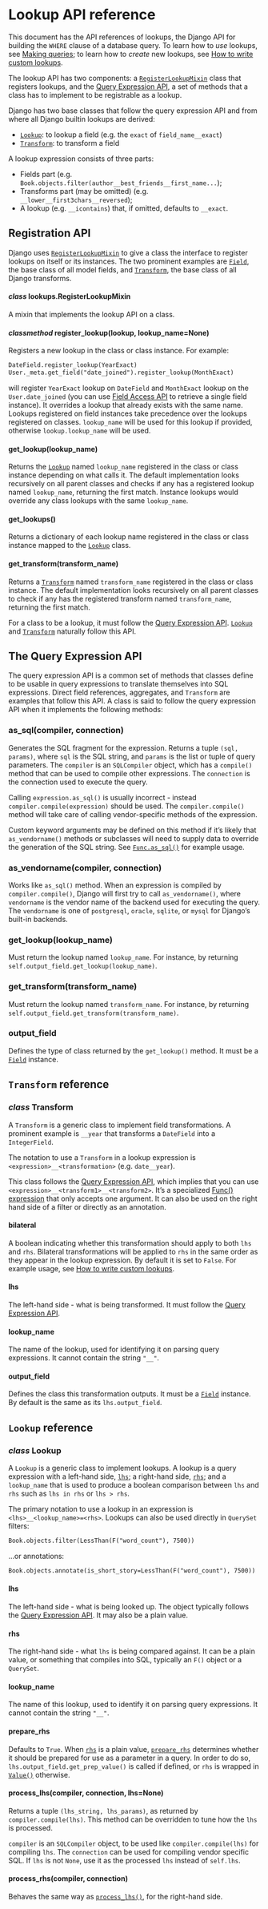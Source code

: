 # Lookup API reference

This document has the API references of lookups, the Django API for building
the `WHERE` clause of a database query. To learn how to *use* lookups, see
[Making queries](../../topics/db/queries.md); to learn how to *create* new lookups, see
[How to write custom lookups](../../howto/custom-lookups.md).

The lookup API has two components: a [`RegisterLookupMixin`](#django.db.models.lookups.RegisterLookupMixin) class
that registers lookups, and the [Query Expression API](#query-expression), a
set of methods that a class has to implement to be registrable as a lookup.

Django has two base classes that follow the query expression API and from where
all Django builtin lookups are derived:

* [`Lookup`](#django.db.models.Lookup): to lookup a field (e.g. the `exact` of `field_name__exact`)
* [`Transform`](#django.db.models.Transform): to transform a field

A lookup expression consists of three parts:

* Fields part (e.g. `Book.objects.filter(author__best_friends__first_name...`);
* Transforms part (may be omitted) (e.g. `__lower__first3chars__reversed`);
* A lookup (e.g. `__icontains`) that, if omitted, defaults to `__exact`.

<a id="lookup-registration-api"></a>

## Registration API

Django uses [`RegisterLookupMixin`](#django.db.models.lookups.RegisterLookupMixin) to give a class the interface to
register lookups on itself or its instances. The two prominent examples are
[`Field`](fields.md#django.db.models.Field), the base class of all model fields, and
[`Transform`](#django.db.models.Transform), the base class of all Django transforms.

#### *class* lookups.RegisterLookupMixin

A mixin that implements the lookup API on a class.

#### *classmethod* register_lookup(lookup, lookup_name=None)

Registers a new lookup in the class or class instance. For example:

```default
DateField.register_lookup(YearExact)
User._meta.get_field("date_joined").register_lookup(MonthExact)
```

will register `YearExact` lookup on `DateField` and `MonthExact`
lookup on the `User.date_joined` (you can use [Field Access API](meta.md#model-meta-field-api) to retrieve a single field instance). It
overrides a lookup that already exists with the same name. Lookups
registered on field instances take precedence over the lookups
registered on classes. `lookup_name` will be used for this lookup if
provided, otherwise `lookup.lookup_name` will be used.

#### get_lookup(lookup_name)

Returns the [`Lookup`](#django.db.models.Lookup) named `lookup_name` registered in the
class or class instance depending on what calls it. The default
implementation looks recursively on all parent classes and checks if
any has a registered lookup named `lookup_name`, returning the first
match. Instance lookups would override any class lookups with the same
`lookup_name`.

#### get_lookups()

Returns a dictionary of each lookup name registered in the class or
class instance mapped to the [`Lookup`](#django.db.models.Lookup) class.

#### get_transform(transform_name)

Returns a [`Transform`](#django.db.models.Transform) named `transform_name` registered in the
class or class instance. The default implementation looks recursively
on all parent classes to check if any has the registered transform
named `transform_name`, returning the first match.

For a class to be a lookup, it must follow the [Query Expression API](#query-expression). [`Lookup`](#django.db.models.Lookup) and [`Transform`](#django.db.models.Transform) naturally
follow this API.

<a id="query-expression"></a>

## The Query Expression API

The query expression API is a common set of methods that classes define to be
usable in query expressions to translate themselves into SQL expressions. Direct
field references, aggregates, and `Transform` are examples that follow this
API. A class is said to follow the query expression API when it implements the
following methods:

### as_sql(compiler, connection)

Generates the SQL fragment for the expression. Returns a tuple
`(sql, params)`, where `sql` is the SQL string, and `params` is the
list or tuple of query parameters. The `compiler` is an `SQLCompiler`
object, which has a `compile()` method that can be used to compile other
expressions. The `connection` is the connection used to execute the
query.

Calling `expression.as_sql()` is usually incorrect - instead
`compiler.compile(expression)` should be used. The `compiler.compile()`
method will take care of calling vendor-specific methods of the expression.

Custom keyword arguments may be defined on this method if it’s likely that
`as_vendorname()` methods or subclasses will need to supply data to
override the generation of the SQL string. See [`Func.as_sql()`](expressions.md#django.db.models.Func.as_sql) for
example usage.

### as_vendorname(compiler, connection)

Works like `as_sql()` method. When an expression is compiled by
`compiler.compile()`, Django will first try to call `as_vendorname()`,
where `vendorname` is the vendor name of the backend used for executing
the query. The `vendorname` is one of `postgresql`, `oracle`,
`sqlite`, or `mysql` for Django’s built-in backends.

### get_lookup(lookup_name)

Must return the lookup named `lookup_name`. For instance, by returning
`self.output_field.get_lookup(lookup_name)`.

### get_transform(transform_name)

Must return the lookup named `transform_name`. For instance, by returning
`self.output_field.get_transform(transform_name)`.

### output_field

Defines the type of class returned by the `get_lookup()` method. It must
be a [`Field`](fields.md#django.db.models.Field) instance.

## `Transform` reference

### *class* Transform

A `Transform` is a generic class to implement field transformations. A
prominent example is `__year` that transforms a `DateField` into a
`IntegerField`.

The notation to use a `Transform` in a lookup expression is
`<expression>__<transformation>` (e.g. `date__year`).

This class follows the [Query Expression API](#query-expression), which
implies that you can use `<expression>__<transform1>__<transform2>`. It’s
a specialized [Func() expression](expressions.md#func-expressions) that only accepts
one argument.  It can also be used on the right hand side of a filter or
directly as an annotation.

#### bilateral

A boolean indicating whether this transformation should apply to both
`lhs` and `rhs`. Bilateral transformations will be applied to `rhs` in
the same order as they appear in the lookup expression. By default it is set
to `False`. For example usage, see [How to write custom lookups](../../howto/custom-lookups.md).

#### lhs

The left-hand side - what is being transformed. It must follow the
[Query Expression API](#query-expression).

#### lookup_name

The name of the lookup, used for identifying it on parsing query
expressions. It cannot contain the string `"__"`.

#### output_field

Defines the class this transformation outputs. It must be a
[`Field`](fields.md#django.db.models.Field) instance. By default is the same as
its `lhs.output_field`.

## `Lookup` reference

### *class* Lookup

A `Lookup` is a generic class to implement lookups. A lookup is a query
expression with a left-hand side, [`lhs`](#django.db.models.Lookup.lhs); a right-hand side,
[`rhs`](#django.db.models.Lookup.rhs); and a `lookup_name` that is used to produce a boolean
comparison between `lhs` and `rhs` such as `lhs in rhs` or
`lhs > rhs`.

The primary notation to use a lookup in an expression is
`<lhs>__<lookup_name>=<rhs>`. Lookups can also be used directly in
`QuerySet` filters:

```default
Book.objects.filter(LessThan(F("word_count"), 7500))
```

…or annotations:

```default
Book.objects.annotate(is_short_story=LessThan(F("word_count"), 7500))
```

#### lhs

The left-hand side - what is being looked up. The object typically
follows the [Query Expression API](#query-expression). It may also
be a plain value.

#### rhs

The right-hand side - what `lhs` is being compared against. It can be
a plain value, or something that compiles into SQL, typically an
`F()` object or a `QuerySet`.

#### lookup_name

The name of this lookup, used to identify it on parsing query
expressions. It cannot contain the string `"__"`.

#### prepare_rhs

Defaults to `True`. When [`rhs`](#django.db.models.Lookup.rhs) is a plain value,
[`prepare_rhs`](#django.db.models.Lookup.prepare_rhs) determines whether it should be prepared for use as
a parameter in a query. In order to do so,
`lhs.output_field.get_prep_value()` is called if defined, or `rhs`
is wrapped in [`Value()`](expressions.md#django.db.models.Value) otherwise.

#### process_lhs(compiler, connection, lhs=None)

Returns a tuple `(lhs_string, lhs_params)`, as returned by
`compiler.compile(lhs)`. This method can be overridden to tune how
the `lhs` is processed.

`compiler` is an `SQLCompiler` object, to be used like
`compiler.compile(lhs)` for compiling `lhs`. The `connection`
can be used for compiling vendor specific SQL. If `lhs` is not
`None`, use it as the processed `lhs` instead of `self.lhs`.

#### process_rhs(compiler, connection)

Behaves the same way as [`process_lhs()`](#django.db.models.Lookup.process_lhs), for the right-hand side.
